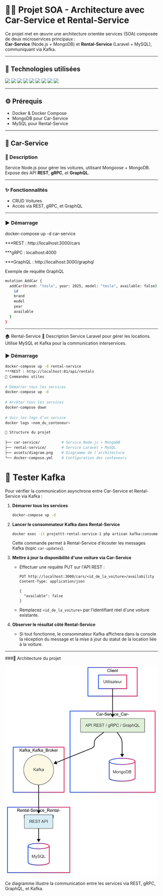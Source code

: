 # 🚗🔧 Projet SOA - Architecture avec Car-Service et Rental-Service

Ce projet met en œuvre une architecture orientée services (SOA) composée de deux microservices principaux :  
**Car-Service** (Node.js + MongoDB) et **Rental-Service** (Laravel + MySQL), communiquant via Kafka.

---

## 🧰 Technologies utilisées

<p align="left">
  <img src="https://img.shields.io/badge/Node.js-339933?logo=node.js&logoColor=white" />
  <img src="https://img.shields.io/badge/Laravel-F9322C?logo=laravel&logoColor=white" />
  <img src="https://img.shields.io/badge/Docker-2496ED?logo=docker&logoColor=white" />
  <img src="https://img.shields.io/badge/MongoDB-47A248?logo=mongodb&logoColor=white" />
  <img src="https://img.shields.io/badge/MySQL-4479A1?logo=mysql&logoColor=white" />
  <img src="https://img.shields.io/badge/Apache Kafka-231F20?logo=apachekafka&logoColor=white" />
  <img src="https://img.shields.io/badge/GraphQL-E10098?logo=graphql&logoColor=white" />
  <img src="https://img.shields.io/badge/gRPC-5C7AEA?logo=grpc&logoColor=white" />
  <img src="https://img.shields.io/badge/REST-000000?logo=rest&logoColor=white" />
</p>

---

## ⚙️ Prérequis

- Docker & Docker Compose
- MongoDB pour Car-Service
- MySQL pour Rental-Service

---

## 🚙 Car-Service

### 📄 Description

Service Node.js pour gérer les voitures, utilisant Mongoose + MongoDB.  
Expose des API **REST**, **gRPC**, et **GraphQL**.

---

### ✨ Fonctionnalités

- CRUD Voitures
- Accès via REST, gRPC, et GraphQL

---

### ▶️ Démarrage


docker-compose up -d car-service


***REST : http://localhost:3000/cars

***gRPC : localhost:4000

***GraphQL : http://localhost:3000/graphql

Exemple de requête GraphQL

```bash
mutation AddCar {
  addCar(brand: "tesla", year: 2025, model: "tesla", available: false) {
    id
    brand
    model
    year
    available
  }
}
```

---

🏠 Rental-Service
📄 Description
Service Laravel pour gérer les locations.
Utilise MySQL et Kafka pour la communication interservices.

### ▶️ Démarrage
```bash
docker-compose up -d rental-service
***REST : http://localhost:81/api/rentals
🧾 Commandes utiles

# Démarrer tous les services
docker-compose up -d

# Arrêter tous les services
docker-compose down

# Voir les logs d’un service
docker logs <nom_du_conteneur>
```
```bash
🧱 Structure du projet

├── car-service/          # Service Node.js + MongoDB
├── rental-service/       # Service Laravel + MySQL
├── assets/diagram.png    # Diagramme de l’architecture
└── docker-compose.yml    # Configuration des conteneurs
```

# 🧪 Tester Kafka

Pour vérifier la communication asynchrone entre Car-Service et Rental-Service via Kafka :

1. **Démarrer tous les services**
   ```bash
   docker-compose up -d
   ```

2. **Lancer le consommateur Kafka dans Rental-Service**
   ```bash
   docker exec -it projettt-rental-service-1 php artisan kafka:consume
   ```
   Cette commande permet à Rental-Service d'écouter les messages Kafka (topic `car-updates`).

3. **Mettre à jour la disponibilité d'une voiture via Car-Service**
   - Effectuer une requête PUT sur l'API REST :
     ```http
     PUT http://localhost:3000/cars/<id_de_la_voiture>/availability
     Content-Type: application/json

     {
       "available": false
     }
     ```
   - Remplacez `<id_de_la_voiture>` par l'identifiant réel d'une voiture existante.

4. **Observer le résultat côté Rental-Service**
   - Si tout fonctionne, le consommateur Kafka affichera dans la console la réception du message et la mise à jour du statut de la location liée à la voiture.

---

###🧩 Architecture du projet

![Diagramme de l'architecture](./assets/diagram.png)

Ce diagramme illustre la communication entre les services via REST, gRPC, GraphQL, et Kafka.


